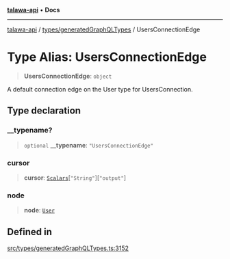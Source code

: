 [**talawa-api**](../../../README.md) • **Docs**

***

[talawa-api](../../../modules.md) / [types/generatedGraphQLTypes](../README.md) / UsersConnectionEdge

# Type Alias: UsersConnectionEdge

> **UsersConnectionEdge**: `object`

A default connection edge on the User type for UsersConnection.

## Type declaration

### \_\_typename?

> `optional` **\_\_typename**: `"UsersConnectionEdge"`

### cursor

> **cursor**: [`Scalars`](Scalars.md)\[`"String"`\]\[`"output"`\]

### node

> **node**: [`User`](User.md)

## Defined in

[src/types/generatedGraphQLTypes.ts:3152](https://github.com/PalisadoesFoundation/talawa-api/blob/3bacbf38707ebd3e3e5f1bc5b4cc7aa3b2adc169/src/types/generatedGraphQLTypes.ts#L3152)

